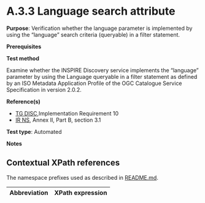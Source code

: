 # A.3.3 Language search attribute

**Purpose**: Verification whether the language parameter is implemented by using the “language” search criteria (queryable) in a filter statement.

**Prerequisites**

**Test method**

Examine whether the INSPIRE Discovery service implements the “language” parameter by using the Language queryable in a filter statement as defined by an ISO Metadata Application Profile of the OGC Catalogue Service Specification in version 2.0.2.

**Reference(s)**

* [TG DISC](README.md#ref_TG_DISC),Implementation Requirement 10
* [IR NS](README.md#ref_IR_NS), Annex II, Part B, section 3.1

**Test type**: Automated

**Notes**

## Contextual XPath references

The namespace prefixes used as described in [README.md](README.md#namespaces).

Abbreviation                                               |  XPath expression
---------------------------------------------------------- | -------------------------------------------------------------------------
